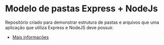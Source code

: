 # Modelo de pastas Express + NodeJs

Repositório criado para demonstrar estrutura de pastas e arquivos que uma aplicação que utiliza Express e NodeJS deve possuir.

- [Mais informações](https://joaopfsiqueira.notion.site/Estrutura-de-pastas-Express-946ca1967ada44509df11bdc4f169a97)
